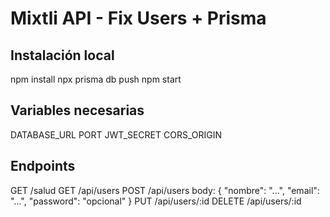 # Mixtli API - Fix Users + Prisma

## Instalación local
npm install
npx prisma db push
npm start

## Variables necesarias
DATABASE_URL
PORT
JWT_SECRET
CORS_ORIGIN

## Endpoints
GET /salud
GET /api/users
POST /api/users  body: { "nombre": "...", "email": "...", "password": "opcional" }
PUT /api/users/:id
DELETE /api/users/:id
